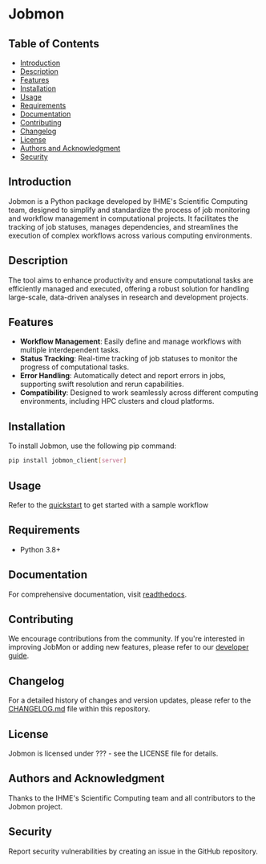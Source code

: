 # Jobmon

## Table of Contents

- [Introduction](#introduction)
- [Description](#description)
- [Features](#features)
- [Installation](#installation)
- [Usage](#usage)
- [Requirements](#requirements)
- [Documentation](#documentation)
- [Contributing](#contributing)
- [Changelog](#changelog)
- [License](#license)
- [Authors and Acknowledgment](#authors-and-acknowledgment)
- [Security](#security)

## Introduction

Jobmon is a Python package developed by IHME's Scientific Computing team, designed to simplify and standardize the process of job monitoring and workflow management in computational projects. It facilitates the tracking of job statuses, manages dependencies, and streamlines the execution of complex workflows across various computing environments.

## Description

The tool aims to enhance productivity and ensure computational tasks are efficiently managed and executed, offering a robust solution for handling large-scale, data-driven analyses in research and development projects.

## Features

- **Workflow Management**: Easily define and manage workflows with multiple interdependent tasks.
- **Status Tracking**: Real-time tracking of job statuses to monitor the progress of computational tasks.
- **Error Handling**: Automatically detect and report errors in jobs, supporting swift resolution and rerun capabilities.
- **Compatibility**: Designed to work seamlessly across different computing environments, including HPC clusters and cloud platforms.

## Installation

To install Jobmon, use the following pip command:

```bash
pip install jobmon_client[server]
```

## Usage

Refer to the [quickstart](https://jobmon.readthedocs.io/en/latest/quickstart.html#create-a-workflow) to get started with a sample workflow

## Requirements

- Python 3.8+

## Documentation

For comprehensive documentation, visit [readthedocs](https://jobmon.readthedocs.io/en/latest/#).

## Contributing

We encourage contributions from the community. If you're interested in improving JobMon or adding new features, please refer to our [developer guide](https://jobmon.readthedocs.io/en/latest/developers_guide/developer-start.html).

## Changelog

For a detailed history of changes and version updates, please refer to the [CHANGELOG.md](CHANGELOG.md) file within this repository.

## License

Jobmon is licensed under ??? - see the LICENSE file for details.

## Authors and Acknowledgment

Thanks to the IHME's Scientific Computing team and all contributors to the Jobmon project.

## Security

Report security vulnerabilities by creating an issue in the GitHub repository.
